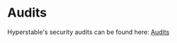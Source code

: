 # Audits

Hyperstable's security audits can be found here: [Audits](https://github.com/hyperstable/audits)
